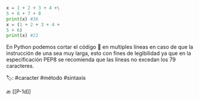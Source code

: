 ```python title:multiplesLineas.py
x = 1 + 2 + 3 + 4 +\
5 + 6 + 7 + 8
print(x) #36
x = (1 + 2 + 3 + 4 +
5 + 6)
print(x) #21
```

En Python podemos cortar el código 🔪 en multiples líneas en caso de que la instrucción de una sea muy larga, esto con fines de legibilidad ya que en la especificación PEP8 se recomienda que las líneas no excedan los 79 caracteres.

🏷️: #caracter #método #sintaxis 

🔙 [[P-1d]]